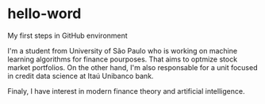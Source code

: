 # hello-word
My first steps in GitHub environment

I'm a student from University of São Paulo who is working on machine learning algorithms for finance pourposes. That aims to optmize stock market portfolios. On the other hand, I'm also responsable for a unit focused in credit data science at Itaú Unibanco bank.

Finaly, I have interest in modern finance theory and artificial intelligence.
